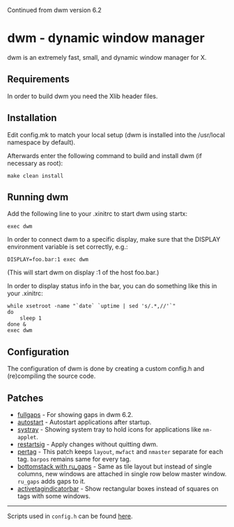Continued from dwm version 6.2



dwm - dynamic window manager
============================
dwm is an extremely fast, small, and dynamic window manager for X.


Requirements
------------
In order to build dwm you need the Xlib header files.


Installation
------------
Edit config.mk to match your local setup (dwm is installed into
the /usr/local namespace by default).

Afterwards enter the following command to build and install dwm (if
necessary as root):

    make clean install


Running dwm
-----------
Add the following line to your .xinitrc to start dwm using startx:

    exec dwm

In order to connect dwm to a specific display, make sure that
the DISPLAY environment variable is set correctly, e.g.:

    DISPLAY=foo.bar:1 exec dwm

(This will start dwm on display :1 of the host foo.bar.)

In order to display status info in the bar, you can do something
like this in your .xinitrc:

    while xsetroot -name "`date` `uptime | sed 's/.*,//'`"
    do
    	sleep 1
    done &
    exec dwm


Configuration
-------------
The configuration of dwm is done by creating a custom config.h
and (re)compiling the source code.


Patches
-------

- [fullgaps](https://dwm.suckless.org/patches/fullgaps/) - For showing gaps in dwm 6.2.
- [autostart](https://dwm.suckless.org/patches/autostart/) - Autostart applications after startup.
- [systray](https://dwm.suckless.org/patches/autostart/) - Showing system tray to hold icons for applications like `nm-applet`.
- [restartsig](https://dwm.suckless.org/patches/restartsig/) - Apply changes without quitting dwm.
- [pertag](https://dwm.suckless.org/patches/pertag/) - This patch keeps `layout`, `mwfact` and `nmaster` separate for each tag. `barpos` remains same for every tag.
- [bottomstack with ru_gaps](https://dwm.suckless.org/patches/ru_gaps/) - Same as tile layout but instead of single columns, new windows are attached in single row below master window. `ru_gaps` adds gaps to it.
- [activetagindicatorbar](https://dwm.suckless.org/patches/activetagindicatorbar/) - Show rectangular boxes instead of squares on tags with some windows.
---
Scripts used in `config.h` can be found [here](https://github.com/chinmaychhajed/scripts/).
